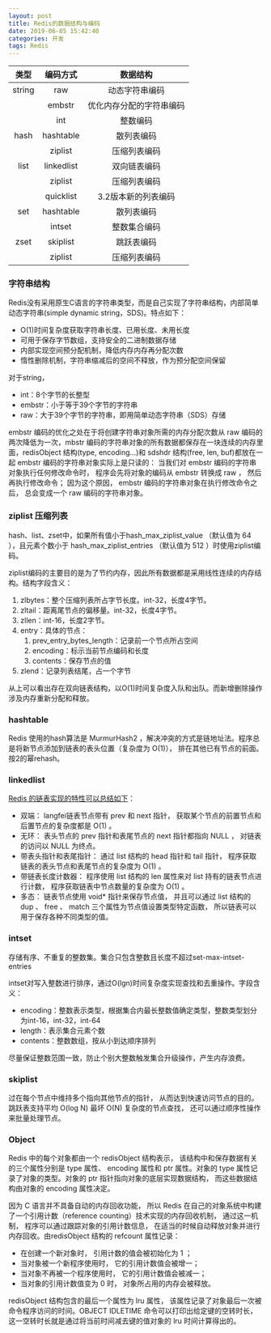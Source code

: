 ```yaml
---
layout: post
title: Redis的数据结构与编码
date: 2019-06-05 15:42:40
categories: 开发
tags: Redis
---
```




|  类型  |  编码方式  |         数据结构         |
| :----: | :--------: | :----------------------: |
| string |    raw     |      动态字符串编码      |
|        |   embstr   | 优化内存分配的字符串编码 |
|        |    int     |         整数编码         |
|  hash  | hashtable  |        散列表编码        |
|        |  ziplist   |       压缩列表编码       |
|  list  | linkedlist |       双向链表编码       |
|        |  ziplist   |       压缩列表编码       |
|        | quicklist  |   3.2版本新的列表编码    |
|  set   | hashtable  |        散列表编码        |
|        |   intset   |       整数集合编码       |
|  zset  |  skiplist  |        跳跃表编码        |
|        |  ziplist   |       压缩列表编码       |


<!-- more -->

### 字符串结构
Redis没有采用原生C语言的字符串类型，而是自己实现了字符串结构，内部简单动态字符串(simple dynamic string，SDS)。特点如下：
- O(1)时间复杂度获取字符串长度、已用长度、未用长度
- 可用于保存字节数组，支持安全的二进制数据存储
- 内部实现空间预分配机制，降低内存内存再分配次数
- 惰性删除机制，字符串缩减后的空间不释放，作为预分配空间保留

对于string，
- int：8个字节的长整型
- embstr：小于等于39个字节的字符串
- raw：大于39个字节的字符串，即用简单动态字符串（SDS）存储

embstr 编码的优化之处在于将创建字符串对象所需的内存分配次数从 raw 编码的两次降低为一次，mbstr 编码的字符串对象的所有数据都保存在一块连续的内存里面，redisObject 结构(type, encoding...)和 sdshdr 结构(free, len, buf)都放在一起
embstr 编码的字符串对象实际上是只读的： 当我们对 embstr 编码的字符串对象执行任何修改命令时， 程序会先将对象的编码从 embstr 转换成 raw ， 然后再执行修改命令； 因为这个原因， embstr 编码的字符串对象在执行修改命令之后， 总会变成一个 raw 编码的字符串对象。

### ziplist 压缩列表
hash、list、zset中，如果所有值小于hash_max_ziplist_value （默认值为 64 ），且元素个数小于 hash_max_ziplist_entries （默认值为 512 ）时使用ziplist编码。

ziplist编码的主要目的是为了节约内存，因此所有数据都是采用线性连续的内存结构。结构字段含义：
1. zlbytes：整个压缩列表所占字节长度。int-32，长度4字节。
2. zltail：距离尾节点的偏移量。int-32，长度4字节。
3. zllen：int-16，长度2字节。
4. entry：具体的节点：
	1. prev_entry_bytes_length：记录前一个节点所占空间
	2. encoding：标示当前节点编码和长度
	3. contents：保存节点的值
5. zlend：记录列表结尾，占一个字节

从上可以看出存在双向链表结构，以O(1)时间复杂度入队和出队。而新增删除操作涉及内存重新分配和释放。

### hashtable
Redis 使用的hash算法是 MurmurHash2 ，解决冲突的方式是链地址法。程序总是将新节点添加到链表的表头位置（复杂度为 O(1)）， 排在其他已有节点的前面。按2的幂rehash。

### linkedlist
[Redis 的链表实现的特性可以总结如下](http://redisbook.com/preview/adlist/implementation.html)：
- 双端： langfei链表节点带有 prev 和 next 指针， 获取某个节点的前置节点和后置节点的复杂度都是 O(1) 。
- 无环： 表头节点的 prev 指针和表尾节点的 next 指针都指向 NULL ， 对链表的访问以 NULL 为终点。
- 带表头指针和表尾指针： 通过 list 结构的 head 指针和 tail 指针， 程序获取链表的表头节点和表尾节点的复杂度为 O(1) 。
- 带链表长度计数器： 程序使用 list 结构的 len 属性来对 list 持有的链表节点进行计数， 程序获取链表中节点数量的复杂度为 O(1) 。
- 多态： 链表节点使用 void* 指针来保存节点值， 并且可以通过 list 结构的 dup 、 free 、 match 三个属性为节点值设置类型特定函数， 所以链表可以用于保存各种不同类型的值。

### intset
存储有序、不重复的整数集。集合只包含整数且长度不超过set-max-intset-entries

intset对写入整数进行排序，通过O(lgn)时间复杂度实现查找和去重操作。字段含义：
- encoding：整数表示类型，根据集合内最长整数值确定类型，整数类型划分为int-16，int-32，int-64
- length：表示集合元素个数
- contents：整数数组，按从小到达顺序排列

尽量保证整数范围一致，防止个别大整数触发集合升级操作，产生内存浪费。

### skiplist
过在每个节点中维持多个指向其他节点的指针， 从而达到快速访问节点的目的。跳跃表支持平均 O(log N) 最坏 O(N) 复杂度的节点查找， 还可以通过顺序性操作来批量处理节点。


### Object
Redis 中的每个对象都由一个 redisObject 结构表示， 该结构中和保存数据有关的三个属性分别是 type 属性、 encoding 属性和 ptr 属性。对象的 type 属性记录了对象的类型。对象的 ptr 指针指向对象的底层实现数据结构， 而这些数据结构由对象的 encoding 属性决定。

因为 C 语言并不具备自动的内存回收功能， 所以 Redis 在自己的对象系统中构建了一个引用计数（reference counting）技术实现的内存回收机制， 通过这一机制， 程序可以通过跟踪对象的引用计数信息， 在适当的时候自动释放对象并进行内存回收。由redisObject 结构的 refcount 属性记录：
- 在创建一个新对象时， 引用计数的值会被初始化为 1 ；
- 当对象被一个新程序使用时， 它的引用计数值会被增一；
- 当对象不再被一个程序使用时， 它的引用计数值会被减一；
- 当对象的引用计数值变为 0 时， 对象所占用的内存会被释放。

redisObject 结构包含的最后一个属性为 lru 属性， 该属性记录了对象最后一次被命令程序访问的时间。OBJECT IDLETIME 命令可以打印出给定键的空转时长， 这一空转时长就是通过将当前时间减去键的值对象的 lru 时间计算得出的。




